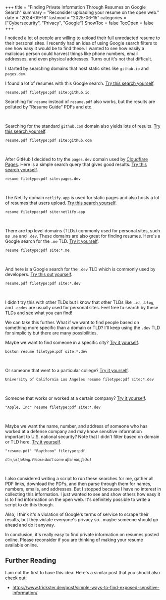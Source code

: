 +++
title = "Finding Private Information Through Resumes on Google Search"
summary = "Reconsider uploading your resume on the open web."
date = "2024-09-16"
lastmod = "2025-06-15"
categories = ["Cybersecurity", "Privacy", "Google"]
ShowToc = false
TocOpen = false
+++

I noticed a lot of people are willing to upload their full unredacted resume to their personal sites.
I recently had an idea of using Google search filters to see how easy it would be to find these.
I wanted to see how easily a malicious person could harvest things like phone numbers, email addresses, and even physical addresses.
Turns out it's not that difficult.

I started by searching domains that host static sites like `github.io` and `pages.dev`.

I found a lot of resumes with this Google search. [Try this search yourself](https://www.google.com/search?q=resume.pdf+filetype:pdf+site:github.io).

```
resume.pdf filetype:pdf site:github.io
```

Searching for `resume` instead of `resume.pdf` also works, but the results are polluted by "Resume Guide" PDFs and etc.

<br>

Searching for the standard `github.com` domain also yields lots of results. [Try this search yourself](https://www.google.com/search?q=resume.pdf+filetype:pdf+site:github.com).

```
resume.pdf filetype:pdf site:github.com
```

<br>

After GitHub I decided to try the `pages.dev` domain used by [Cloudflare Pages](https://pages.cloudflare.com/). Here is a simple search query that gives good results. [Try this search yourself](https://www.google.com/search?q=resume+filetype:pdf+site:pages.dev).

```
resume filetype:pdf site:pages.dev
```

<br>

The Netlify domain `netlify.app` is used for static pages and also hosts a lot of resumes that users upload. [Try this search yourself](https://www.google.com/search?q=resume+filetype:pdf+site:netlify.app).

```
resume filetype:pdf site:netlify.app
```

<br>

There are top level domains (TLDs) commonly used for personal sites, such as `.me` and `.dev`. These domains are also great for finding resumes. Here's a Google search for the `.me` TLD. [Try it yourself](https://www.google.com/search?q=resume+filetype:pdf+site:*.me).

```
resume filetype:pdf site:*.me
```

<br>

And here is a Google search for the `.dev` TLD which is commonly used by developers. [Try this out yourself](https://www.google.com/search?q=resume+filetype:pdf+site:*.dev).

```
resume.pdf filetype:pdf site:*.dev
```

<br>

I didn't try this with other TLDs but I know that other TLDs like `.id`, `.blog`, and `.codes` are usually used for personal sites. Feel free to search by these TLDs and see what you can find!

We can take this further. What if we want to find people based on something more specific than a domain or TLD? I'll keep using the `.dev` TLD for simplicity but there are many possibilities.

Maybe we want to find someone in a specific city? [Try it yourself](https://www.google.com/search?q=boston+resume+filetype:pdf+site:*.dev).

```
boston resume filetype:pdf site:*.dev
```

<br>

Or someone that went to a particular college? [Try it yourself](https://www.google.com/search?q=University+of+California+Los+Angeles+resume+filetype:pdf+site:*.dev).

```
University of California Los Angeles resume filetype:pdf site:*.dev
```

<br>

Someone that works or worked at a certain company? [Try it yourself](https://www.google.com/search?q="Apple%2C+Inc"+resume+filetype%3Apdf+site%3A*.dev).

```
"Apple, Inc" resume filetype:pdf site:*.dev
```

<br>

Maybe we want the name, number, and address of someone who has worked at a defense company and may know sensitive information important to U.S. national security? Note that I didn't filter based on domain or TLD here. [Try it yourself](https://www.google.com/search?q="resume.pdf"+"Raytheon"+filetype%3Apdf).

```
"resume.pdf" "Raytheon" filetype:pdf
```

<small><i>(I'm just joking. Please don't come after me, feds.)</i></small>

<br>

I also considered writing a script to run these searches for me, gather all PDF links, download the PDFs, and then parse through them for names, numbers, emails, and addresses.
But I stopped because I have no interest in collecting this information. I just wanted to see and show others how easy it is to find information on the open web. It's definitely possible to write a script to do this though.

Also, I think it's a violation of Google's terms of service to scrape their results, but they violate everyone's privacy so...maybe someone should go ahead and do it anyway.

In conclusion, it's really easy to find private information on resumes posted online. Please reconsider if you are thinking of making your resume available online.

## Further Reading

I am not the first to have this idea. Here's a similar post that you should also check out:
- https://www.trickster.dev/post/simple-ways-to-find-exposed-sensitive-information/
